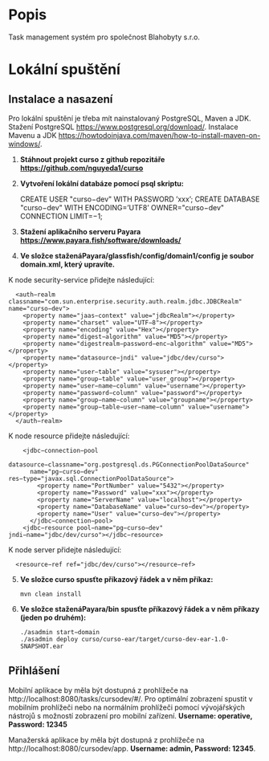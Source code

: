 # Popis
Task management systém pro společnost Blahobyty s.r.o.
# Lokální spuštění
## Instalace a nasazení
Pro lokální spuštění je třeba mít nainstalovaný PostgreSQL, Maven a JDK. Stažení PostgreSQL https://www.postgresql.org/download/. Instalace Mavenu a JDK https://howtodoinjava.com/maven/how-to-install-maven-on-windows/.

1. **Stáhnout projekt curso z github repozitáře https://github.com/nguyeda1/curso**

2. **Vytvoření lokální databáze pomocí psql skriptu:**

    
    CREATE USER "curso−dev" WITH PASSWORD ’xxx’;
    CREATE DATABASE "curso−dev" WITH ENCODING=’UTF8’ OWNER="curso−dev" CONNECTION LIMIT=−1;
    

3. **Stažení aplikačního serveru Payara https://www.payara.fish/software/downloads/**

4. **Ve složce staženáPayara/glassfish/config/domain1/config je soubor domain.xml, který upravíte.**

K node security-service přidejte následující:
      
      <auth−realm classname="com.sun.enterprise.security.auth.realm.jdbc.JDBCRealm" name="curso−dev">
        <property name="jaas−context" value="jdbcRealm"></property>
        <property name="charset" value="UTF−8"></property>
        <property name="encoding" value="Hex"></property>
        <property name="digest−algorithm" value="MD5"></property>
        <property name="digestrealm−password−enc−algorithm" value="MD5"></property>
        <property name="datasource−jndi" value="jdbc/dev/curso"></property>
        <property name="user−table" value="sysuser"></property>
        <property name="group−table" value="user_group"></property>
        <property name="user−name−column" value="username"></property>
        <property name="password−column" value="password"></property>
        <property name="group−name−column" value="groupname"></property>
        <property name="group−table−user−name−column" value="username"></property>
      </auth−realm>
      
      
K node resource přidejte následující:      
        
        <jdbc−connection−pool 
          datasource−classname="org.postgresql.ds.PGConnectionPoolDataSource" 
          name="pg−curso−dev" res−type="javax.sql.ConnectionPoolDataSource">
            <property name="PortNumber" value="5432"></property>
            <property name="Password" value="xxx"></property>
            <property name="ServerName" value="localhost"></property>
            <property name="DatabaseName" value="curso−dev"></property>
            <property name="User" value="curso−dev"></property>
          </jdbc−connection−pool>
        <jdbc−resource pool−name="pg−curso−dev" jndi−name="jdbc/dev/curso"></jdbc−resource>
        
          
K node server přidejte následující:

      
      <resource−ref ref="jdbc/dev/curso"></resource−ref>
    
      
5. **Ve složce curso spusťte příkazový řádek a v něm příkaz:**
    ```
    mvn clean install
    ```
      

6. **Ve složce staženáPayara/bin spusťte příkazový řádek a v něm příkazy (jeden po druhém):**
    ```
    ./asadmin start−domain
    ./asadmin deploy curso/curso-ear/target/curso-dev-ear-1.0-SNAPSHOT.ear
    ```

## Přihlášení
Mobilní aplikace by měla být dostupná z prohlížeče na http://localhost:8080/tasks/cursodev/#/.
Pro optimální zobrazení spustit v mobilním prohlížeči nebo na normálním prohlížeči pomocí vývojářských nástrojů s možností zobrazení pro mobilní zařízení.
**Username: operative, Password: 12345**

Manažerská aplikace by měla být dostupná z prohlížeče na http://localhost:8080/cursodev/app. 
**Username: admin, Password: 12345**.
